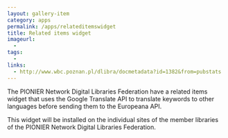 ```yaml
---
layout: gallery-item
category: apps
permalink: /apps/relateditemswidget
title: Related items widget
imageurl:
  - 
tags:
  - 
links:
  - http://www.wbc.poznan.pl/dlibra/docmetadata?id=1382&from=pubstats
---
```


The PIONIER Network Digital Libraries Federation have a related items widget that uses the Google Translate API to translate keywords to other languages before sending them to the Europeana API.

This widget will be installed on the individual sites of the member libraries of the PIONIER Network Digital Libraries Federation.
